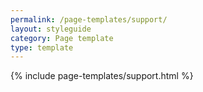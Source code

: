 ```yaml
---
permalink: /page-templates/support/
layout: styleguide
category: Page template
type: template
---
```


{% include page-templates/support.html %}